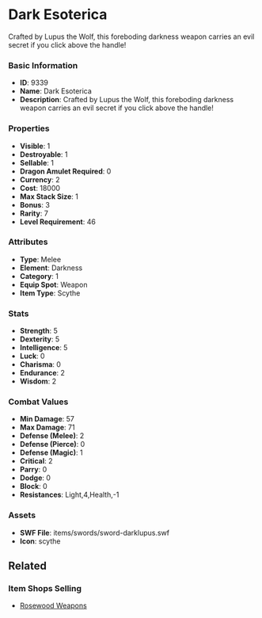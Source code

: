 # Dark Esoterica

Crafted by Lupus the Wolf, this foreboding darkness weapon carries an evil secret if you click above the handle!

### Basic Information

- **ID**: 9339
- **Name**: Dark Esoterica
- **Description**: Crafted by Lupus the Wolf, this foreboding darkness weapon carries an evil secret if you click above the handle!

### Properties

- **Visible**: 1
- **Destroyable**: 1
- **Sellable**: 1
- **Dragon Amulet Required**: 0
- **Currency**: 2
- **Cost**: 18000
- **Max Stack Size**: 1
- **Bonus**: 3
- **Rarity**: 7
- **Level Requirement**: 46

### Attributes

- **Type**: Melee
- **Element**: Darkness
- **Category**: 1
- **Equip Spot**: Weapon
- **Item Type**: Scythe

### Stats

- **Strength**: 5
- **Dexterity**: 5
- **Intelligence**: 5
- **Luck**: 0
- **Charisma**: 0
- **Endurance**: 2
- **Wisdom**: 2

### Combat Values

- **Min Damage**: 57
- **Max Damage**: 71
- **Defense (Melee)**: 2
- **Defense (Pierce)**: 0
- **Defense (Magic)**: 1
- **Critical**: 2
- **Parry**: 0
- **Dodge**: 0
- **Block**: 0
- **Resistances**: Light,4,Health,-1

### Assets

- **SWF File**: items/swords/sword-darklupus.swf
- **Icon**: scythe

## Related

### Item Shops Selling

- [Rosewood Weapons](../item-shops/301-rosewood-weapons.md)

